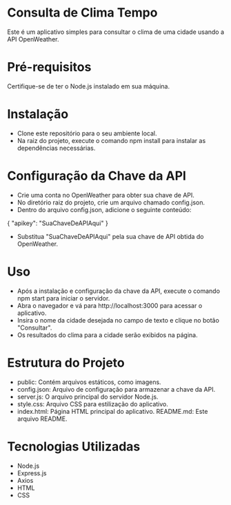 # Consulta de Clima Tempo
Este é um aplicativo simples para consultar o clima de uma cidade usando a API OpenWeather.

# Pré-requisitos
Certifique-se de ter o Node.js instalado em sua máquina.

# Instalação
* Clone este repositório para o seu ambiente local.
* Na raiz do projeto, execute o comando npm install para instalar as dependências necessárias.

# Configuração da Chave da API
* Crie uma conta no OpenWeather para obter sua chave de API.
* No diretório raiz do projeto, crie um arquivo chamado config.json.
* Dentro do arquivo config.json, adicione o seguinte conteúdo:

{
    "apikey": "SuaChaveDeAPIAqui"
}
* Substitua "SuaChaveDeAPIAqui" pela sua chave de API obtida do OpenWeather.

# Uso
* Após a instalação e configuração da chave da API, execute o comando npm start para iniciar o servidor.
* Abra o navegador e vá para http://localhost:3000 para acessar o aplicativo.
* Insira o nome da cidade desejada no campo de texto e clique no botão "Consultar".
* Os resultados do clima para a cidade serão exibidos na página.

# Estrutura do Projeto
*  public: Contém arquivos estáticos, como imagens.
* config.json: Arquivo de configuração para armazenar a chave da API.
* server.js: O arquivo principal do servidor Node.js.
* style.css: Arquivo CSS para estilização do aplicativo.
* index.html: Página HTML principal do aplicativo.
README.md: Este arquivo README.
# Tecnologias Utilizadas
* Node.js
* Express.js
* Axios
* HTML
* CSS
